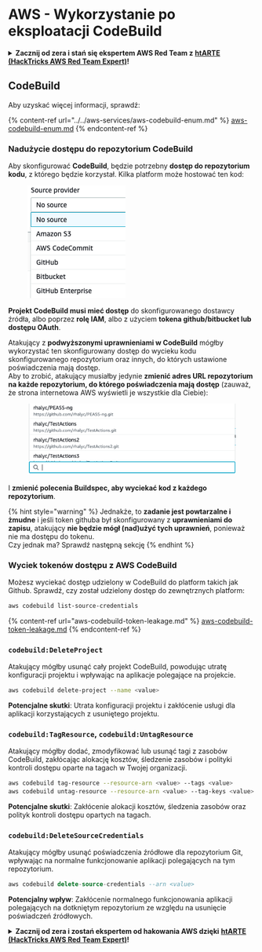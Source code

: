 # AWS - Wykorzystanie po eksploatacji CodeBuild

<details>

<summary><strong>Zacznij od zera i stań się ekspertem AWS Red Team z</strong> <a href="https://training.hacktricks.xyz/courses/arte"><strong>htARTE (HackTricks AWS Red Team Expert)</strong></a><strong>!</strong></summary>

Inne sposoby wsparcia HackTricks:

* Jeśli chcesz zobaczyć swoją **firmę reklamowaną w HackTricks** lub **pobrać HackTricks w formacie PDF**, sprawdź [**PLANY SUBSKRYPCYJNE**](https://github.com/sponsors/carlospolop)!
* Kup [**oficjalne gadżety PEASS & HackTricks**](https://peass.creator-spring.com)
* Odkryj [**Rodzinę PEASS**](https://opensea.io/collection/the-peass-family), naszą kolekcję ekskluzywnych [**NFT**](https://opensea.io/collection/the-peass-family)
* **Dołącz do** 💬 [**grupy Discord**](https://discord.gg/hRep4RUj7f) lub [**grupy telegramowej**](https://t.me/peass) lub **śledź** nas na **Twitterze** 🐦 [**@hacktricks\_live**](https://twitter.com/hacktricks\_live)**.**
* **Podziel się swoimi sztuczkami hakerskimi, przesyłając PR-y do** [**HackTricks**](https://github.com/carlospolop/hacktricks) i [**HackTricks Cloud**](https://github.com/carlospolop/hacktricks-cloud).

</details>

## CodeBuild

Aby uzyskać więcej informacji, sprawdź:

{% content-ref url="../../aws-services/aws-codebuild-enum.md" %}
[aws-codebuild-enum.md](../../aws-services/aws-codebuild-enum.md)
{% endcontent-ref %}

### Nadużycie dostępu do repozytorium CodeBuild

Aby skonfigurować **CodeBuild**, będzie potrzebny **dostęp do repozytorium kodu**, z którego będzie korzystał. Kilka platform może hostować ten kod:

<figure><img src="../../../../.gitbook/assets/image (96).png" alt=""><figcaption></figcaption></figure>

**Projekt CodeBuild musi mieć dostęp** do skonfigurowanego dostawcy źródła, albo poprzez **rolę IAM**, albo z użyciem **tokena github/bitbucket lub dostępu OAuth**.

Atakujący z **podwyższonymi uprawnieniami w CodeBuild** mógłby wykorzystać ten skonfigurowany dostęp do wycieku kodu skonfigurowanego repozytorium oraz innych, do których ustawione poświadczenia mają dostęp.\
Aby to zrobić, atakujący musiałby jedynie **zmienić adres URL repozytorium na każde repozytorium, do którego poświadczenia mają dostęp** (zauważ, że strona internetowa AWS wyświetli je wszystkie dla Ciebie):

<figure><img src="../../../../.gitbook/assets/image (107).png" alt=""><figcaption></figcaption></figure>

I **zmienić polecenia Buildspec, aby wyciekać kod z każdego repozytorium**.

{% hint style="warning" %}
Jednakże, to **zadanie jest powtarzalne i żmudne** i jeśli token githuba był skonfigurowany z **uprawnieniami do zapisu**, atakujący **nie będzie mógł (nad)użyć tych uprawnień**, ponieważ nie ma dostępu do tokenu.\
Czy jednak ma? Sprawdź następną sekcję
{% endhint %}

### Wyciek tokenów dostępu z AWS CodeBuild

Możesz wyciekać dostęp udzielony w CodeBuild do platform takich jak Github. Sprawdź, czy został udzielony dostęp do zewnętrznych platform:
```bash
aws codebuild list-source-credentials
```
{% content-ref url="aws-codebuild-token-leakage.md" %}
[aws-codebuild-token-leakage.md](aws-codebuild-token-leakage.md)
{% endcontent-ref %}

### `codebuild:DeleteProject`

Atakujący mógłby usunąć cały projekt CodeBuild, powodując utratę konfiguracji projektu i wpływając na aplikacje polegające na projekcie.
```bash
aws codebuild delete-project --name <value>
```
**Potencjalne skutki**: Utrata konfiguracji projektu i zakłócenie usługi dla aplikacji korzystających z usuniętego projektu.

### `codebuild:TagResource`, `codebuild:UntagResource`

Atakujący mógłby dodać, zmodyfikować lub usunąć tagi z zasobów CodeBuild, zakłócając alokację kosztów, śledzenie zasobów i polityki kontroli dostępu oparte na tagach w Twojej organizacji.
```bash
aws codebuild tag-resource --resource-arn <value> --tags <value>
aws codebuild untag-resource --resource-arn <value> --tag-keys <value>
```
**Potencjalne skutki**: Zakłócenie alokacji kosztów, śledzenia zasobów oraz polityk kontroli dostępu opartych na tagach.

### `codebuild:DeleteSourceCredentials`

Atakujący mógłby usunąć poświadczenia źródłowe dla repozytorium Git, wpływając na normalne funkcjonowanie aplikacji polegających na tym repozytorium.
```sql
aws codebuild delete-source-credentials --arn <value>
```
**Potencjalny wpływ**: Zakłócenie normalnego funkcjonowania aplikacji polegających na dotkniętym repozytorium ze względu na usunięcie poświadczeń źródłowych.

<details>

<summary><strong>Zacznij od zera i zostań ekspertem od hakowania AWS dzięki</strong> <a href="https://training.hacktricks.xyz/courses/arte"><strong>htARTE (HackTricks AWS Red Team Expert)</strong></a><strong>!</strong></summary>

Inne sposoby wsparcia HackTricks:

* Jeśli chcesz zobaczyć swoją **firmę reklamowaną w HackTricks** lub **pobrać HackTricks w formacie PDF**, sprawdź [**PLAN SUBSKRYPCYJNY**](https://github.com/sponsors/carlospolop)!
* Kup [**oficjalne gadżety PEASS & HackTricks**](https://peass.creator-spring.com)
* Odkryj [**Rodzinę PEASS**](https://opensea.io/collection/the-peass-family), naszą kolekcję ekskluzywnych [**NFT**](https://opensea.io/collection/the-peass-family)
* **Dołącz do** 💬 [**grupy Discord**](https://discord.gg/hRep4RUj7f) lub [**grupy telegramowej**](https://t.me/peass) lub **śledź** nas na **Twitterze** 🐦 [**@hacktricks\_live**](https://twitter.com/hacktricks\_live)**.**
* **Podziel się swoimi sztuczkami hakerskimi, przesyłając PR-y do** [**HackTricks**](https://github.com/carlospolop/hacktricks) i [**HackTricks Cloud**](https://github.com/carlospolop/hacktricks-cloud) na githubie.

</details>
